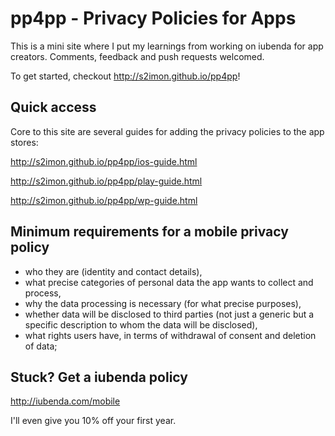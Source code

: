 # pp4pp - Privacy Policies for Apps

This is a mini site where I put my learnings from working on iubenda for app creators. Comments, feedback and push requests welcomed.

To get started, checkout <http://s2imon.github.io/pp4pp>!



## Quick access

Core to this site are several guides for adding the privacy policies to the app stores:

<http://s2imon.github.io/pp4pp/ios-guide.html>

<http://s2imon.github.io/pp4pp/play-guide.html>

<http://s2imon.github.io/pp4pp/wp-guide.html>



## Minimum requirements for a mobile privacy policy

- who they are (identity and contact details),
- what precise categories of personal data the app wants to collect and process,
- why the data processing is necessary (for what precise purposes),
- whether data will be disclosed to third parties (not just a generic but a specific description to whom the data will be disclosed),
- what rights users have, in terms of withdrawal of consent and deletion of data;



## Stuck? Get a iubenda policy

<http://iubenda.com/mobile>

I'll even give you 10% off your first year.